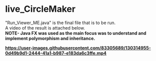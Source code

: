 # live_CircleMaker
"Run_Viewer_ME.java" is the final file that is to be run.</br>
A video of the result is attached below.</br>
<b>NOTE- Java FX was used as the main focus was to understand and implement polymorphism and inheritance. 


https://user-images.githubusercontent.com/83305689/130314955-0d49b9d1-2444-41a1-b987-e183da6c3ffe.mp4
